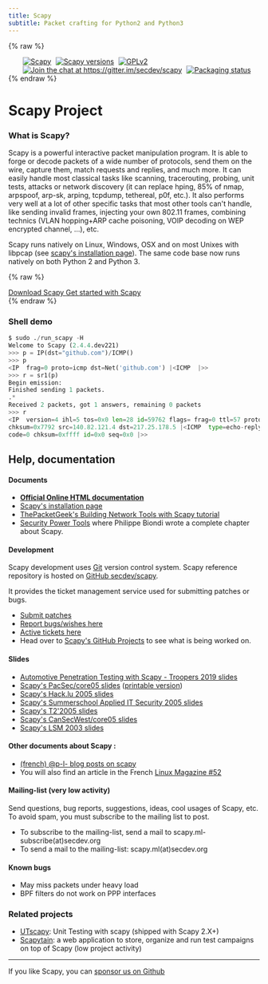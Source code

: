 ```yaml
---
title: Scapy
subtitle: Packet crafting for Python2 and Python3
---
```


{% raw %}
<ul style="display:flex; list-style:none; display: table; margin: 0 auto;">
    <!-- We rely on different services to provide the .svg dynamically -->
    <li style="display: inline; margin-left: 5px;">
        <a href="https://pypi.python.org/pypi/scapy/"><img src="https://img.shields.io/pypi/v/scapy.svg" alt="Scapy" /></a>
    </li>
    <li style="display: inline; margin-left: 5px;">
        <a href="https://pypi.python.org/pypi/scapy/"><img src="https://img.shields.io/pypi/pyversions/scapy.svg" alt="Scapy versions" /></a>
    </li>
    <li style="display: inline; margin-left: 5px;">
        <a href="https://github.com/secdev/scapy/blob/master/LICENSE"><img src="https://img.shields.io/badge/License-GPL%20v2-blue.svg" alt="GPLv2" /></a>
    </li>
    <li style="display: inline; margin-left: 5px;">
        <a href="https://gitter.im/secdev/scapy?utm_source=badge&utm_medium=badge&utm_campaign=pr-badge&utm_content=badge"><img src="https://badges.gitter.im/secdev/scapy.svg" alt="Join the chat at https://gitter.im/secdev/scapy" /></a>
    </li>
    <li style="display: inline; margin-left: 5px;">
        <a href="https://repology.org/metapackage/scapy/versions"><img src="https://repology.org/badge/tiny-repos/scapy.svg" alt="Packaging status" /></a>
    </li>
</ul>
{% endraw %}

Scapy Project
=============

### What is Scapy?

Scapy is a powerful interactive packet manipulation program. It is able to
forge or decode packets of a wide number of protocols, send them on the wire,
capture them, match requests and replies, and much more. It can easily handle
most classical tasks like scanning, tracerouting, probing, unit tests, attacks
or network discovery (it can replace hping, 85% of nmap, arpspoof, arp-sk,
arping, tcpdump, tethereal, p0f, etc.). It also performs very well at a lot of
other specific tasks that most other tools can't handle, like sending invalid
frames, injecting your own 802.11 frames, combining technics (VLAN hopping+ARP
cache poisoning, VOIP decoding on WEP encrypted channel, ...), etc.

Scapy runs natively on Linux, Windows, OSX and on most Unixes with libpcap (see [scapy's installation page](http://scapy.readthedocs.io/en/latest/installation.html)).
The same code base now runs natively on both Python 2 and Python 3.

{% raw %}
<div class="d-flex justify-content-center">
    <a href="./download" class="btn btn-primary btn-lg mr-2">
        Download Scapy
    </a>
    <a href="https://scapy.readthedocs.io/en/latest/introduction.html" class="btn btn-primary btn-lg">
        Get started with Scapy
    </a>
</div>
{% endraw %}

### Shell demo

```python
$ sudo ./run_scapy -H
Welcome to Scapy (2.4.4.dev221)
>>> p = IP(dst="github.com")/ICMP()
>>> p
<IP  frag=0 proto=icmp dst=Net('github.com') |<ICMP  |>>
>>> r = sr1(p)
Begin emission:
Finished sending 1 packets.
.*
Received 2 packets, got 1 answers, remaining 0 packets
>>> r
<IP  version=4 ihl=5 tos=0x0 len=28 id=59762 flags= frag=0 ttl=57 proto=icmp
chksum=0x7792 src=140.82.121.4 dst=217.25.178.5 |<ICMP  type=echo-reply
code=0 chksum=0xffff id=0x0 seq=0x0 |>>
```


## Help, documentation


#### Documents

*   [**Official Online HTML documentation**](http://scapy.readthedocs.io/)
*   [Scapy's installation page](http://scapy.readthedocs.io/en/latest/installation.html)
*   [ThePacketGeek's Building Network Tools with Scapy tutorial](https://thepacketgeek.com/series/building-network-tools-with-scapy/)
*   [Security Power Tools](http://www.oreilly.com/catalog/9780596009632/) where Philippe Biondi wrote a complete chapter about Scapy.

#### Development

Scapy development uses [Git](https://git-scm.com/) version control system. Scapy reference repository is hosted on [GitHub secdev/scapy](https://github.com/secdev/scapy/).

It provides the ticket management service used for submitting patches or bugs.

*   [Submit patches](https://github.com/secdev/scapy/pulls/new)
*   [Report bugs/wishes here](https://github.com/secdev/scapy/issues/new)
*   [Active tickets here](https://github.com/secdev/scapy/issues)
*   Head over to [Scapy's GitHub Projects](https://github.com/secdev/scapy/projects) to see what is being worked on.

#### Slides

*   [Automotive Penetration Testing with Scapy - Troopers 2019 slides](/conf/troopers2019/index.html)
*   [Scapy's PacSec/core05 slides](/conf/scapy_pacsec05.pdf) ([printable version](/conf/scapy_pacsec05.handout.pdf))
*   [Scapy's Hack.lu 2005 slides](/conf/scapy_hack.lu.pdf)
*   [Scapy's Summerschool Applied IT Security 2005 slides](/conf/scapy_Aachen.pdf)
*   [Scapy's T2'2005 slides](/conf/scapy_T2.pdf)
*   [Scapy's CanSecWest/core05 slides](/conf/scapy_csw05.pdf)
*   [Scapy's LSM 2003 slides](/conf/scapy_lsm2003.pdf)

#### Other documents about Scapy :

*   [(french) @p-l- blog posts on scapy](http://pierre.droids-corp.org/blog/html/tags/scapy.html)
*   You will also find an article in the French [Linux Magazine #52](http://www.linuxmag-france.org/produit.php?produit=107)

#### Mailing-list (very low activity)

Send questions, bug reports, suggestions, ideas, cool usages of Scapy, etc. To avoid spam, you must subscribe to the mailing list to post.

*   To subscribe to the mailing-list, send a mail to scapy.ml-subscribe(at)secdev.org
*   To send a mail to the mailing-list: scapy.ml(at)secdev.org

#### Known bugs

*   May miss packets under heavy load
*   BPF filters do not work on PPP interfaces

### Related projects

*   [UTscapy](http://www.secdev.org/projects/UTscapy/): Unit Testing with scapy (shipped with Scapy 2.X+)
*   [Scapytain](http://www.secdev.org/projects/scapytain/): a web application to store, organize and run test campaigns on top of Scapy (low project activity)

---

If you like Scapy, you can [sponsor us on Github](https://github.com/secdev/scapy#sponsor-button-repo)
